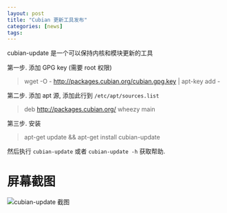 ```yaml
---
layout: post
title: "Cubian 更新工具发布"
categories: [news]
tags:
---
```

cubian-update 是一个可以保持内核和模块更新的工具

第一步. 添加 GPG key (需要 root 权限)
> wget -O - http://packages.cubian.org/cubian.gpg.key | apt-key add -

第二步. 添加 apt 源, 添加此行到 `/etc/apt/sources.list`
> deb http://packages.cubian.org/ wheezy main

第三步. 安装
> apt-get update && apt-get install cubian-update

然后执行 `cubian-update` 或者 `cubian-update -h` 获取帮助.

# 屏幕截图 
![cubian-update 截图](http://cubieplayer.github.io/static_files/images/cubian-update.png)
